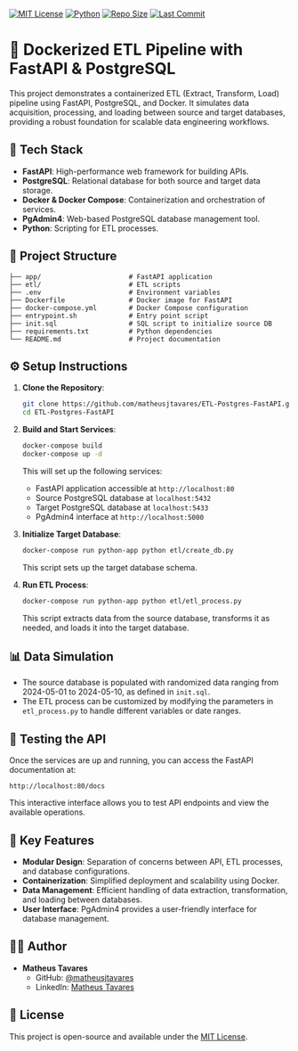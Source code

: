 [![MIT License](https://img.shields.io/badge/license-MIT-blue.svg)](https://opensource.org/licenses/MIT)
[![Python](https://img.shields.io/badge/python-3.10%2B-blue)](https://www.python.org/)
[![Repo Size](https://img.shields.io/github/repo-size/matheusjtavares/ml_methods)](https://github.com/matheusjtavares/ml_methods)
[![Last Commit](https://img.shields.io/github/last-commit/matheusjtavares/ml_methods)](https://github.com/matheusjtavares/ml_methods)
# 🚀 Dockerized ETL Pipeline with FastAPI & PostgreSQL

This project demonstrates a containerized ETL (Extract, Transform, Load) pipeline using FastAPI, PostgreSQL, and Docker. It simulates data acquisition, processing, and loading between source and target databases, providing a robust foundation for scalable data engineering workflows.

## 🧰 Tech Stack

- **FastAPI**: High-performance web framework for building APIs.
- **PostgreSQL**: Relational database for both source and target data storage.
- **Docker & Docker Compose**: Containerization and orchestration of services.
- **PgAdmin4**: Web-based PostgreSQL database management tool.
- **Python**: Scripting for ETL processes.

## 📁 Project Structure

```
├── app/                      # FastAPI application
├── etl/                      # ETL scripts
├── .env                      # Environment variables
├── Dockerfile                # Docker image for FastAPI
├── docker-compose.yml        # Docker Compose configuration
├── entrypoint.sh             # Entry point script
├── init.sql                  # SQL script to initialize source DB
├── requirements.txt          # Python dependencies
└── README.md                 # Project documentation
```

## ⚙️ Setup Instructions

1. **Clone the Repository**:

   ```bash
   git clone https://github.com/matheusjtavares/ETL-Postgres-FastAPI.git
   cd ETL-Postgres-FastAPI
   ```

2. **Build and Start Services**:

   ```bash
   docker-compose build
   docker-compose up -d
   ```

   This will set up the following services:
   - FastAPI application accessible at `http://localhost:80`
   - Source PostgreSQL database at `localhost:5432`
   - Target PostgreSQL database at `localhost:5433`
   - PgAdmin4 interface at `http://localhost:5000`

3. **Initialize Target Database**:

   ```bash
   docker-compose run python-app python etl/create_db.py
   ```

   This script sets up the target database schema.

4. **Run ETL Process**:

   ```bash
   docker-compose run python-app python etl/etl_process.py
   ```

   This script extracts data from the source database, transforms it as needed, and loads it into the target database.

## 📊 Data Simulation

- The source database is populated with randomized data ranging from 2024-05-01 to 2024-05-10, as defined in `init.sql`.
- The ETL process can be customized by modifying the parameters in `etl_process.py` to handle different variables or date ranges.

## 🧪 Testing the API

Once the services are up and running, you can access the FastAPI documentation at:

```
http://localhost:80/docs
```

This interactive interface allows you to test API endpoints and view the available operations.

## 📌 Key Features

- **Modular Design**: Separation of concerns between API, ETL processes, and database configurations.
- **Containerization**: Simplified deployment and scalability using Docker.
- **Data Management**: Efficient handling of data extraction, transformation, and loading between databases.
- **User Interface**: PgAdmin4 provides a user-friendly interface for database management.

## 👨‍💻 Author

- **Matheus Tavares**  
  - GitHub: [@matheusjtavares](https://github.com/matheusjtavares)  
  - LinkedIn: [Matheus Tavares](https://www.linkedin.com/in/matheus-jonathan-dos-santos-tavares-49a383171/)  

## 📄 License

This project is open-source and available under the [MIT License](LICENSE).
